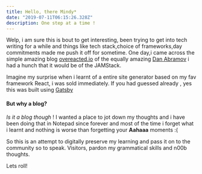 ```yaml
---
title: Hello, there Mindy*
date: "2019-07-11T06:15:26.328Z"
description: One step at a time !
---
```


Welp, i am sure this is bout to get interesting, been trying to get into tech writing for a while and things like tech stack,choice of frameworks,day commitments made me push it off for sometime.
One day,i came across the simple amazing blog [overeacted.io](https://overreacted.io/) of the equally amazing [Dan Abramov](https://twitter.com/dan_abramov) i had a hunch that it would be of the JAMStack.

Imagine my surprise when i learnt of a entire site generator  based on my fav framework React, i was sold immediately. If you had guessed already , yes this was built using [Gatsby](https://www.gatsbyjs.org/)

#### But why a blog?

_Is it a blog though_ ! I wanted a place to jot down my thoughts and i have been doing that in Notepad since forever  and most of the time i forget what i learnt and nothing is worse than forgetting your **Aahaaa** moments :( 

So this is an attempt to digitally preserve my learning and pass it on to the community so to speak. Visitors, pardon my grammatical skills and n00b thoughts.

Lets roll!






